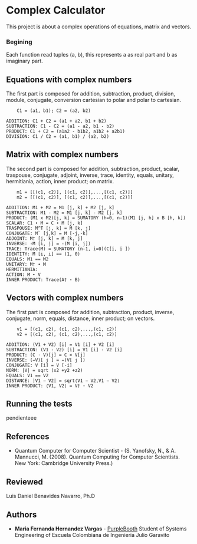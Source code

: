 # Complex Calculator

This project is about a complex operations of equations, matrix and vectors.

### Begining

Each function read tuples (a, b), this represents a as real part and b as imaginary part.

## Equations with complex numbers

The first part is composed for addition, subtraction, product, division, module, conjugate, conversion cartesian to polar and polar to cartesian.

```
    C1 = (a1, b1); C2 = (a2, b2)

ADDITION: C1 + C2 = (a1 + a2, b1 + b2)
SUBTRACTION: C1 - C2 = (a1 - a2, b1 - b2)
PRODUCT: C1 + C2 = (a1a2 - b1b2, a1b2 + a2b1)
DIVISION: C1 / C2 = (a1, b1) / (a2, b2)
```

## Matrix with complex numbers

The second part is composed for addition, subtraction, product, scalar, traspouse, conjugate, adjoint, inverse, trace, identity, equals, unitary, hermitiania, action, inner product; on matrix.

```
    m1 = [[(c1, c2)], [(c1, c2)],...,[(c1, c2)]] 
    m2 = [[(c1, c2)], [(c1, c2)],...,[(c1, c2)]]

ADDITION: M1 + M2 = M1 [j, k] + M2 [j, k]
SUBTRACTION: M1 - M2 = M1 [j, k] - M2 [j, k]
PRODUCT: (M1 x M2)[j, k] = SUMATORY (h=0, n-1)(M1 [j, h] x B [h, k])
SCALAR: C1 ∙ M = C ∙ M [j, k]
TRASPOUSE: M^T [j, k] = M [k, j]
CONJUGATE: M` [j,k] = M [-j,-k]
ADJOINT: M† [j, k] = M [k, j]
INVERSE: -M [i, j] = -(M [i, j])
TRACE: Trace(M) = SUMATORY (n−1, i=0)(C[i, i ])
IDENTITY: M [i, i] == (1, 0)
EQUALS: M1 == M2
UNITARY: M† ∙ M
HERMITIANIA:
ACTION: M ∙ V
INNER PRODUCT: Trace(A† ⋆ B)
```
## Vectors with complex numbers

The first part is composed for addition, subtraction, product, inverse, conjugate, norm, equals, distance, inner product; on vectors.

```
    v1 = [(c1, c2), (c1, c2),...,(c1, c2)] 
    v2 = [(c1, c2), (c1, c2),...,(c1, c2)]

ADDITION: (V1 + V2) [i] = V1 [i] + V2 [i]
SUBTRACTION: (V1 - V2) [i] = V1 [i] - V2 [i]
PRODUCT: (C · V)[j] = C × V[j]
INVERSE: (−V)[ j ] = −(V[ j ])
CONJUGATE: V [i] = V [-i]
NORM: |V| = sqrt (x2 +y2 +z2)
EQUALS: V1 == V2
DISTANCE: |V1 − V2| = sqrt⟨V1 − V2,V1 − V2⟩
INNER PRODUCT: ⟨V1, V2⟩ = V† ⋆ V2
```

## Running the tests

pendienteee

## References

* Quantum Computer for Computer Scientist - (S. Yanofsky, N., & A. Mannucci, M. (2008). Quantum Computing for Computer Scientists. New York: Cambridge University Press.)

## Reviewed
Luis Daniel Benavides Navarro, Ph.D 

## Authors

* **Maria Fernanda Hernandez Vargas** - [PurpleBooth](https://github.com/mariahv9)
Student of Systems Engineering of Escuela Colombiana de Ingenieria Julio Garavito 
